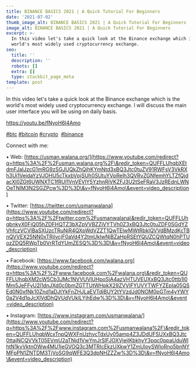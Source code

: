 ```yaml
---
title: BINANCE BASICS 2021 | A Quick Tutorial For Beginners
date: '2021-07-02'
thumb_image_alt: BINANCE BASICS 2021 | A Quick Tutorial For Beginners
image_alt: BINANCE BASICS 2021 | A Quick Tutorial For Beginners
excerpt: >-
  In this video let's take a quick look at the Binance exchange which is the
  world's most widely used cryptocurrency exchange.
seo:
  title: ''
  description: ''
  robots: []
  extra: []
  type: stackbit_page_meta
template: post
---
```

In this video let's take a quick look at the Binance exchange which is the world's most widely used cryptocurrency exchange. I will discuss the main user interface you will be using on daily basis.

<https://youtu.be/fNyoH6l4Amo>

[#btc](https://www.youtube.com/hashtag/btc) [#bitcoin](https://www.youtube.com/hashtag/bitcoin) [#crypto](https://www.youtube.com/hashtag/crypto)  [#binance](https://www.youtube.com/hashtag/binance)

Connect with me:

• Web: [https://usman.walana.org/](https://www.youtube.com/redirect?q=https%3A%2F%2Fusman.walana.org%2F\&redir_token=QUFFLUhqbXEtdmFJalJzcG1mRG9zSGJUQkZhQjhKYmNtd3xBQ3Jtc0tuZV91RWFsV3VkRXh3Ui1VejdaYzVJOHU5cTkxbVpjSUh0SUtuYVpRelh3QVRvZGNfemhYLTZfQjdacXl0ZGt6UWNXTC1fRUl1VnVEVlY5YzhnRjVKZFJ3U2tSeFRaV3JzREdnLWNOeTNIM3N2SGZPcw%3D%3D\&v=fNyoH6l4Amo\&event=video_description)

• Twitter: [https://twitter.com/usmanwalana](https://www.youtube.com/redirect?q=https%3A%2F%2Ftwitter.com%2Fusmanwalana\&redir_token=QUFFLUhqbnkyX0FiQ05hZDFHQTZ3bXZpVVBZZjVYTVh0Z3xBQ3Jtc0tuZDF0SGdYZVhfczVCVlBaSXUzcTRuNjR4QXpWdVZZT1QwTElwMWtRbklQVVdBMzdKcTBnQVVEX25NN0xTRjlvcjF0aVd4Y2tmUklwNjBZaHpRSEtYQUZCQWtqN0hPTUozZDQ5RWpTb0VrRTdYUmZESQ%3D%3D\&v=fNyoH6l4Amo\&event=video_description)

• Facebook: [https://www.facebook.com/walana.org](https://www.youtube.com/redirect?q=https%3A%2F%2Fwww.facebook.com%2Fwalana.org\&redir_token=QUFFLUhqbXM2cW5Cb3JMc1NVVUVlUHpoSjA4azVHTUVEUXxBQ3Jtc0ttb1l0Mm5JeFFyU2l1dnJXd0c0bmZGTTUtWHpkX29ZVVlFYUVYTWFYZEpIa05QSEd0N0xfNk10Znd1aDJtYkFnZHJLaEVTdjBUY2tYVzdJd0NOM0pGTm4yYWY0a2V4d1pJcXlVdDhQVUdVUklLYjhEdw%3D%3D\&v=fNyoH6l4Amo\&event=video_description)

• Instagram: [https://www.instagram.com/usmanwalana/](https://www.youtube.com/redirect?q=https%3A%2F%2Fwww.instagram.com%2Fusmanwalana%2F\&redir_token=QUFFLUhqbWcxTnpQWXFnUzhvcTdxUy05amp4Z3JDdUFSUXxBQ3Jtc0ttajNCQVVkT05EVmU2aTNjd1VwYmJrSlFJOXVjejlKbkhyY3pqc0ppaUduWlhtN1kyVktnOWw4MU1jeGVOQ3c3MTRIcEkzUXkwY1ZmUloySWloRno5bnNYMFpPN1ZNTDM3TjVoSG9qWFE3Q3dpNHZZZw%3D%3D\&v=fNyoH6l4Amo\&event=video_description)
